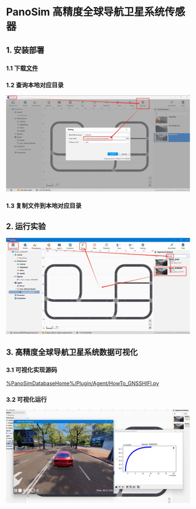 # PanoSim 高精度全球导航卫星系统传感器

## 1. 安装部署

### 1.1 下载[文件](https://github.com/liyanlee/PanoSim_How_To/tree/main/Sensor/GNSS/GNSSHIFI/PanoSimDatabase)

### 1.2 查询本地对应目录
![image](../../../Bus/ego/docs/images/folder.jpg)

### 1.3 复制文件到本地对应目录

## 2. 运行实验
![image](docs/images/open.jpg)


## 3. 高精度全球导航卫星系统数据可视化

### 3.1 可视化实现源码
[%PanoSimDatabaseHome%/Plugin/Agent/HowTo_GNSSHIFI.py](PanoSimDatabase/Plugin/Agent/HowTo_GNSSHIFI.py)

### 3.2 可视化运行
![image](docs/images/visualization.jpg)
